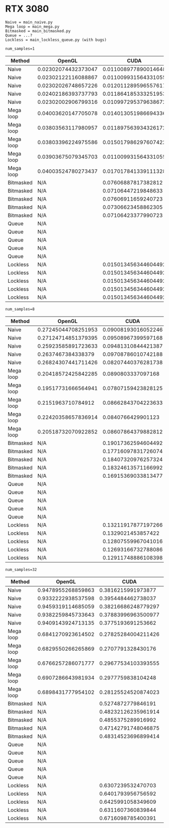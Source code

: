 # RTX 3080

```
Naive = main_naive.py
Mega loop = main_mega.py
Bitmasked = main_bitmasked.py
Queue = ...?
Lockless = main_lockless_queue.py (with bugs)
```

`num_samples=1`

| Method    | OpenGL              | CUDA                 | Vulkan              |
|-----------|---------------------|----------------------|---------------------|
| Naive     | 0.02302074432373047 | 0.011008977890014648 | 0.01601409912109375 |
| Naive     | 0.02302122116088867 | 0.011009931564331055 | 0.01901721954345703 |
| Naive     | 0.02302026748657226 | 0.012011289596557617 | 0.02902555465698242 |
| Naive     | 0.02402186393737793 | 0.011864185333251953 | 0.02302074432373047 |
| Naive     | 0.02302002906799316 | 0.010997295379638672 | 0.01601386070251465 |
| Mega loop | 0.04003620147705078 | 0.014013051986694336 | 0.01801633834838867 |
| Mega loop | 0.03803563117980957 | 0.011897563934326172 | 0.02402257919311523 |
| Mega loop | 0.03803396224975586 | 0.015017986297607422 | 0.02202033996582031 |
| Mega loop | 0.03903675079345703 | 0.011009931564331055 | 0.01801609992980957 |
| Mega loop | 0.04003524780273437 | 0.017017841339111328 | 0.01501321792602539 |
| Bitmasked | N/A                 | 0.07606887817382812  | 0.05605101585388183 |
| Bitmasked | N/A                 | 0.07106447219848633  | 0.05805277824401855 |
| Bitmasked | N/A                 | 0.07606911659240723  | 0.05905389785766601 |
| Bitmasked | N/A                 | 0.07306623458862305  | 0.05805253982543945 |
| Bitmasked | N/A                 | 0.07106423377990723  | 0.05905318260192871 |
| Queue     | N/A                 |    |   |
| Queue     | N/A                 |    |   |
| Queue     | N/A                 |    |   |
| Queue     | N/A                 |    |   |
| Queue     | N/A                 |    |   |
| Lockless  | N/A                 | 0.015013456344604492 | 0.01701521873474121 |
| Lockless  | N/A                 | 0.015013456344604492 | 0.01401257514953613 |
| Lockless  | N/A                 | 0.015013456344604492 | 0.01401257514953613 |
| Lockless  | N/A                 | 0.015013456344604492 | 0.01701545715332031 |
| Lockless  | N/A                 | 0.015013456344604492 | 0.01401185989379883 |

`num_samples=8`

| Method    | OpenGL              | CUDA                 | Vulkan              |
|-----------|---------------------|----------------------|---------------------|
| Naive     | 0.27245044708251953 | 0.09008193016052246  | 0.25122737884521484 |
| Naive     | 0.27124714851379395 | 0.09508967399597168  | 0.2502908706665039  |
| Naive     | 0.25923585891723633 | 0.09481310844421387  | 0.2031857967376709  |
| Naive     | 0.2637467384338379  | 0.09708786010742188  | 0.24322152137756348 |
| Naive     | 0.26824307441711426 | 0.08207440376281738  | 0.16715335845947266 |
| Mega loop | 0.20418572425842285 | 0.0890803337097168   | 0.1931755542755127  |
| Mega loop | 0.19517731666564941 | 0.07807159423828125  | 0.1931755542755127  |
| Mega loop | 0.2151963710784912  | 0.08662843704223633  | 0.18917059898376465 |
| Mega loop | 0.22420358657836914 | 0.0840766429901123   | 0.1961841583251953  |
| Mega loop | 0.20518732070922852 | 0.08607864379882812  | 0.1901721954345703  |
| Bitmasked | N/A                 | 0.19017362594604492  | 0.3883533477783203  |
| Bitmasked | N/A                 | 0.17716097831726074  | 0.386350154876709   |
| Bitmasked | N/A                 | 0.18407320976257324  | 0.3902590274810791  |
| Bitmasked | N/A                 | 0.18324613571166992  | 0.4033670425415039  |
| Bitmasked | N/A                 | 0.16915369033813477  | 0.41938090324401855 |
| Queue     | N/A                 |    |   |
| Queue     | N/A                 |    |   |
| Queue     | N/A                 |    |   |
| Queue     | N/A                 |    |   |
| Queue     | N/A                 |    |   |
| Lockless  | N/A                 | 0.13211917877197266  | 0.13188624382019043 |
| Lockless  | N/A                 | 0.1329021453857422   | 0.12999677658081055 |
| Lockless  | N/A                 | 0.12807559967041016  | 0.14413046836853027 |
| Lockless  | N/A                 | 0.12693166732788086  | 0.13312053680419922 |
| Lockless  | N/A                 | 0.12911748886108398  | 0.13211870193481445 |

`num_samples=32`

| Method    | OpenGL              | CUDA                 | Vulkan              |
|-----------|---------------------|----------------------|---------------------|
| Naive     | 0.9478955268859863  | 0.3816215991973877   | 1.1639935970306396  |
| Naive     | 0.9332222938537598  | 0.3954484462738037   | 1.106184482574463   |
| Naive     | 0.9459319114685059  | 0.38216686248779297  | 1.1599438190460205  |
| Naive     | 0.9382259845733643  | 0.37883996963500977  | 1.1520583629608154  |
| Naive     | 0.9409143924713135  | 0.3775193691253662   | 1.1452383995056152  |
| Mega loop | 0.6841270923614502  | 0.27825284004211426  | 0.7374563217163086  |
| Mega loop | 0.6829550266265869  | 0.2707791328430176   | 0.7300117015838623  |
| Mega loop | 0.6766257286071777  | 0.29677534103393555  | 0.7692079544067383  |
| Mega loop | 0.6907286643981934  | 0.2977759838104248   | 0.7376704216003418  |
| Mega loop | 0.6898431777954102  | 0.28125524520874023  | 0.7227587699890137  |
| Bitmasked | N/A                 | 0.5274872779846191   | 1.417334794998169   |
| Bitmasked | N/A                 | 0.48232126235961914  | 1.3722474575042725  |
| Bitmasked | N/A                 | 0.4855375289916992   | 1.4983632564544678  |
| Bitmasked | N/A                 | 0.47142791748046875  | 1.3754594326019287  |
| Bitmasked | N/A                 | 0.48314523696899414  | 1.446315050125122   |
| Queue     | N/A                 |    |   |
| Queue     | N/A                 |    |   |
| Queue     | N/A                 |    |   |
| Queue     | N/A                 |    |   |
| Queue     | N/A                 |    |   |
| Lockless  | N/A                 | 0.6307239532470703   | 0.546820878982544   |
| Lockless  | N/A                 | 0.6401793956756592   | 0.5449998378753662  |
| Lockless  | N/A                 | 0.6425991058349609   | 0.5454964637756348  |
| Lockless  | N/A                 | 0.6311607360839844   | 0.5459222793579102  |
| Lockless  | N/A                 | 0.6716098785400391   | 0.5444927215576172  |


